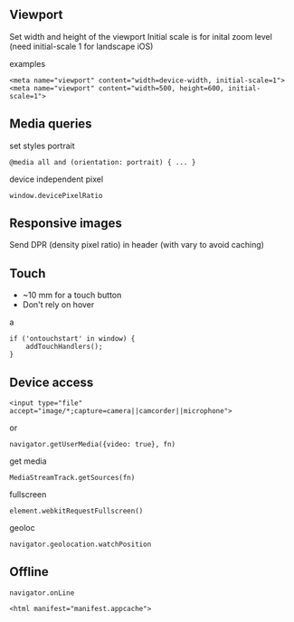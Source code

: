 ## Viewport
Set width and height of the viewport
Initial scale is for inital zoom level (need initial-scale 1 for landscape iOS)

examples

	<meta name="viewport" content="width=device-width, initial-scale=1">
	<meta name="viewport" content="width=500, height=600, initial-scale=1">

## Media queries
set styles portrait

	@media all and (orientation: portrait) { ... }

device independent pixel

	window.devicePixelRatio

## Responsive images
Send DPR (density pixel ratio) in header (with vary to avoid caching)

## Touch
- ~10 mm for a touch button
- Don't rely on hover

a

	if ('ontouchstart' in window) {
		addTouchHandlers();
	}

## Device access

	<input type="file" accept="image/*;capture=camera||camcorder||microphone">

or

	navigator.getUserMedia({video: true}, fn)

get media

	MediaStreamTrack.getSources(fn)

fullscreen

	element.webkitRequestFullscreen()

geoloc

	navigator.geolocation.watchPosition

## Offline

	navigator.onLine

	<html manifest="manifest.appcache">